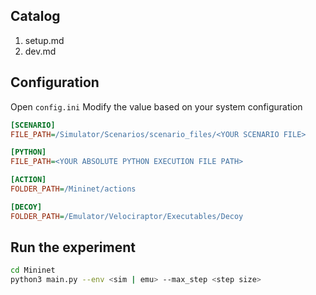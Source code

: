 ## Catalog

1. setup.md
2. dev.md

## Configuration

Open `config.ini`
Modify the value based on your system configuration

```ini
[SCENARIO]
FILE_PATH=/Simulator/Scenarios/scenario_files/<YOUR SCENARIO FILE>

[PYTHON]
FILE_PATH=<YOUR ABSOLUTE PYTHON EXECUTION FILE PATH>

[ACTION]
FOLDER_PATH=/Mininet/actions

[DECOY]
FOLDER_PATH=/Emulator/Velociraptor/Executables/Decoy
```

## Run the experiment

```bash
cd Mininet
python3 main.py --env <sim | emu> --max_step <step size>
```
